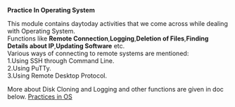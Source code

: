 <b> Practice In Operating System</b>

This module contains daytoday activities that we come across while dealing with Operating System.<br /> 
Functions like <b>Remote Connection</b>,<b>Logging</b>,<b>Deletion of Files</b>,<b>Finding Details about IP</b>,<b>Updating Software</b> etc.
<br />
Various ways of connecting to remote systems are mentioned: <br />
1.Using SSH through Command Line.<br />
2.Using PuTTy.<br />
3.Using Remote Desktop Protocol.<br />

More about Disk Cloning and Logging and other functions are given in doc below.
[Practices in OS](https://github.com/gunjan1831/Gunjan-Module1/blob/main/Operating-System/Assignment2/WEEK%206.docx)
